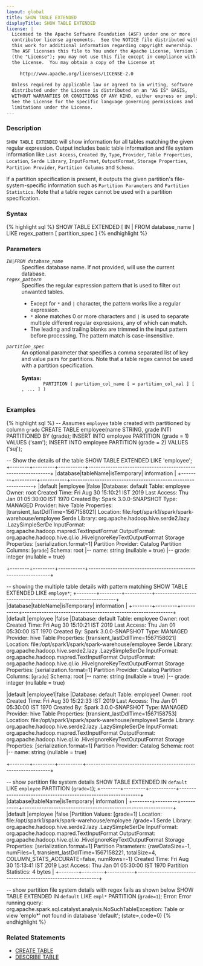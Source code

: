 ```yaml
---
layout: global
title: SHOW TABLE EXTENDED
displayTitle: SHOW TABLE EXTENDED
license: |
  Licensed to the Apache Software Foundation (ASF) under one or more
  contributor license agreements.  See the NOTICE file distributed with
  this work for additional information regarding copyright ownership.
  The ASF licenses this file to You under the Apache License, Version 2.0
  (the "License"); you may not use this file except in compliance with
  the License.  You may obtain a copy of the License at
 
     http://www.apache.org/licenses/LICENSE-2.0
 
  Unless required by applicable law or agreed to in writing, software
  distributed under the License is distributed on an "AS IS" BASIS,
  WITHOUT WARRANTIES OR CONDITIONS OF ANY KIND, either express or implied.
  See the License for the specific language governing permissions and
  limitations under the License.
---
```


### Description

`SHOW TABLE EXTENDED` will show information for all tables matching the given regular expression.
Output includes basic table information and file system information like `Last Access`, 
`Created By`, `Type`, `Provider`, `Table Properties`, `Location`, `Serde Library`, `InputFormat`, 
`OutputFormat`, `Storage Properties`, `Partition Provider`, `Partition Columns` and `Schema`.

If a partition specification is present, it outputs the given partition's file-system-specific 
information such as `Partition Parameters` and `Partition Statistics`. Note that a table regex 
cannot be used with a partition specification.

### Syntax

{% highlight sql %}
SHOW TABLE EXTENDED [ IN | FROM database_name ] LIKE regex_pattern
    [ partition_spec ]
{% endhighlight %}

### Parameters

<dl>
 <dt><code><em>IN|FROM database_name</em></code></dt>
  <dd>
    Specifies database name. If not provided, will use the current database.
  </dd>
  <dt><code><em>regex_pattern</em></code></dt>
  <dd>
    Specifies the regular expression pattern that is used to filter out unwanted tables.
    <ul>
       <li> Except for <code>*</code> and <code>|</code> character, the pattern works like a regular expression.</li>
       <li> <code>*</code> alone matches 0 or more characters and <code>|</code> is used to separate multiple different regular expressions,
             any of which can match. </li>
       <li> The leading and trailing blanks are trimmed in the input pattern before processing. The pattern match is case-insensitive.</li>
    </ul>
  </dd>
  <dt><code><em>partition_spec</em></code></dt>
  <dd>
    An optional parameter that specifies a comma separated list of key and value pairs
    for partitions. Note that a table regex cannot be used with a partition specification.<br><br>
    <b>Syntax:</b>
      <code>
        PARTITION ( partition_col_name [ = partition_col_val ] [ , ... ] )
      </code>
  </dd>
</dl>

### Examples

{% highlight sql %}
-- Assumes `employee` table created with partitioned by column `grade`
CREATE TABLE employee(name STRING, grade INT) PARTITIONED BY (grade);
INSERT INTO employee PARTITION (grade = 1) VALUES ('sam');
INSERT INTO employee PARTITION (grade = 2) VALUES ('suj');

 -- Show the details of the table
SHOW TABLE EXTENDED LIKE 'employee';
+--------+---------+-----------+--------------------------------------------------------------+
|database|tableName|isTemporary|                         information                          |
+--------+---------+-----------+--------------------------------------------------------------+
|default |employee |false      |Database: default
                                Table: employee
                                Owner: root
                                Created Time: Fri Aug 30 15:10:21 IST 2019
                                Last Access: Thu Jan 01 05:30:00 IST 1970
                                Created By: Spark 3.0.0-SNAPSHOT
                                Type: MANAGED
                                Provider: hive
                                Table Properties: [transient_lastDdlTime=1567158021]
                                Location: file:/opt/spark1/spark/spark-warehouse/employee
                                Serde Library: org.apache.hadoop.hive.serde2.lazy
                                .LazySimpleSerDe
                                InputFormat: org.apache.hadoop.mapred.TextInputFormat
                                OutputFormat: org.apache.hadoop.hive.ql.io
                                .HiveIgnoreKeyTextOutputFormat
                                Storage Properties: [serialization.format=1]
                                Partition Provider: Catalog
                                Partition Columns: [`grade`]
                                Schema: root
                                 |-- name: string (nullable = true)
                                 |-- grade: integer (nullable = true)
                                                                                                            
+--------+---------+-----------+--------------------------------------------------------------+

-- showing the multiple table details with pattern matching
SHOW TABLE EXTENDED  LIKE `employe*`;
+--------+---------+-----------+--------------------------------------------------------------+
|database|tableName|isTemporary|                         information                          |
+--------+---------+-----------+--------------------------------------------------------------+
|default |employee |false      |Database: default
                                Table: employee
                                Owner: root
                                Created Time: Fri Aug 30 15:10:21 IST 2019
                                Last Access: Thu Jan 01 05:30:00 IST 1970
                                Created By: Spark 3.0.0-SNAPSHOT
                                Type: MANAGED
                                Provider: hive
                                Table Properties: [transient_lastDdlTime=1567158021]
                                Location: file:/opt/spark1/spark/spark-warehouse/employee
                                Serde Library: org.apache.hadoop.hive.serde2.lazy
                                .LazySimpleSerDe
                                InputFormat: org.apache.hadoop.mapred.TextInputFormat
                                OutputFormat: org.apache.hadoop.hive.ql.io
                                .HiveIgnoreKeyTextOutputFormat
                                Storage Properties: [serialization.format=1]
                                Partition Provider: Catalog
                                Partition Columns: [`grade`]
                                Schema: root
                                 |-- name: string (nullable = true)
                                 |-- grade: integer (nullable = true)
  
|default |employee1|false      |Database: default
                                Table: employee1
                                Owner: root
                                Created Time: Fri Aug 30 15:22:33 IST 2019
                                Last Access: Thu Jan 01 05:30:00 IST 1970
                                Created By: Spark 3.0.0-SNAPSHOT
                                Type: MANAGED
                                Provider: hive
                                Table Properties: [transient_lastDdlTime=1567158753]
                                Location: file:/opt/spark1/spark/spark-warehouse/employee1
                                Serde Library: org.apache.hadoop.hive.serde2.lazy
                                .LazySimpleSerDe
                                InputFormat: org.apache.hadoop.mapred.TextInputFormat
                                OutputFormat: org.apache.hadoop.hive.ql.io
                                .HiveIgnoreKeyTextOutputFormat
                                Storage Properties: [serialization.format=1]
                                Partition Provider: Catalog
                                Schema: root
                                 |-- name: string (nullable = true)
                                                                                                               
+--------+---------+----------+---------------------------------------------------------------+
  
-- show partition file system details
SHOW TABLE EXTENDED  IN `default` LIKE `employee` PARTITION (`grade=1`);
+--------+---------+-----------+--------------------------------------------------------------+
|database|tableName|isTemporary|                         information                          |
+--------+---------+-----------+--------------------------------------------------------------+
|default |employee |false      |Partition Values: [grade=1]
                                Location: file:/opt/spark1/spark/spark-warehouse/employee
                                /grade=1
                                Serde Library: org.apache.hadoop.hive.serde2.lazy
                                .LazySimpleSerDe
                                InputFormat: org.apache.hadoop.mapred.TextInputFormat
                                OutputFormat: org.apache.hadoop.hive.ql.io
                                .HiveIgnoreKeyTextOutputFormat
                                Storage Properties: [serialization.format=1]
                                Partition Parameters: {rawDataSize=-1, numFiles=1,
                                transient_lastDdlTime=1567158221, totalSize=4,
                                COLUMN_STATS_ACCURATE=false, numRows=-1}
                                Created Time: Fri Aug 30 15:13:41 IST 2019
                                Last Access: Thu Jan 01 05:30:00 IST 1970
                                Partition Statistics: 4 bytes
                                                                                                                                                                          |
+--------+---------+-----------+--------------------------------------------------------------+

-- show partition file system details with regex fails as shown below
SHOW TABLE EXTENDED  IN `default` LIKE `empl*` PARTITION (`grade=1`);
  Error: Error running query: org.apache.spark.sql.catalyst.analysis.NoSuchTableException:
   Table or view 'emplo*' not found in database 'default'; (state=,code=0)
{% endhighlight %}

### Related Statements

 * [CREATE TABLE](sql-ref-syntax-ddl-create-table.html)
 * [DESCRIBE TABLE](sql-ref-syntax-aux-describe-table.html)
